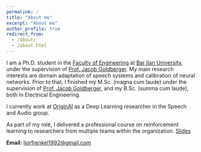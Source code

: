 ```yaml
---
permalink: /
title: "About me"
excerpt: "About me"
author_profile: true
redirect_from: 
  - /about/
  - /about.html
---
```


I am a Ph.D. student in the [Faculty of Engineering](https://engineering.biu.ac.il/en) at [Bar Ilan University](https://www.biu.ac.il/en), under the supervision of [Prof. Jacob Goldberger](http://www.eng.biu.ac.il/goldbej/). My main research interests are domain adaptation of speech systems and calibration of neural networks. Prior to that, I finished my M.Sc. (magna cum laude) under the supervision of [Prof. Jacob Goldberger](http://www.eng.biu.ac.il/goldbej/), and my B.Sc. (summa cum laude), both in Electrical Engineering.

I currently work at [OriginAI](https://il.linkedin.com/company/originai) as a Deep Learning researcher in the Speech and Audio group.

As part of my role, I delivered a professional course on reinforcement learning to researchers from multiple teams within the organization. [Slides](https://www.dropbox.com/scl/fo/vasp7sfxtcbw4yrzqf9a6/AH-2J5zj4V0sc78EzQw_o1g?rlkey=ndoz3a5goybhgz88d6qd2417d&st=h1tyjux4&dl=0)


**Email:** liorfrenkel1992@gmail.com


